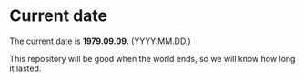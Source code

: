 # Current date

The current date is **1979.09.09.** (YYYY.MM.DD.)

This repository will be good when the world ends, so we will know how long it lasted.